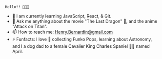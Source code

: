     Hello!! 👋🏾😁


- 🌱 I am currently learning JavaScript, React, & Git. 
- 💬 Ask me anything about the movie "The Last Dragon" 🐉, and the anime "Attack on Titan". 
- 📫 How to reach me: Henry.Bernardin@gmail.com
- ⚡ Funfacts: I love 🖤 collecting Funko Pops, learning about Astronomy, and I a dog dad to a female Cavalier King Charles Spaniel 🐕‍🦺 named April. 

<!--
**Henry-Bernardin/Henry-Bernardin** is a ✨ _special_ ✨ repository because its `README.md` (this file) appears on your GitHub profile.

Here are some ideas to get you started:

- 🔭 I’m currently working on ...
- 🌱 I’m currently learning ...
- 👯 I’m looking to collaborate on ...
- 🤔 I’m looking for help with ...
- 💬 Ask me about ...
- 📫 How to reach me: ...
- 😄 Pronouns: ...
- ⚡ Fun fact: ...
-->
